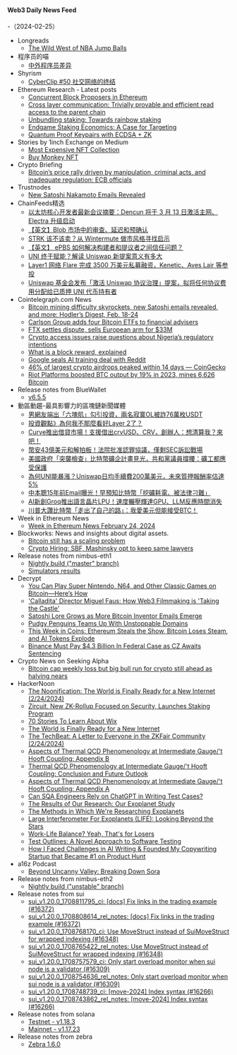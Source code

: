 #### Web3 Daily News Feed
-（2024-02-25）

- Longreads
  - [The Wild West of NBA Jump Balls](https://longreads.com/2024/02/24/the-wild-west-of-nba-jump-balls/)
- 程序员的喵
  - [中外程序员差异](http://catcoding.me/p/diff/)
- Shyrism
  - [CyberClip #50 社交网络的终结](https://shyrz.me/cyberclip-50-the-end-of-the-social-network/)
- Ethereum Research - Latest posts
  - [Concurrent Block Proposers in Ethereum](https://ethresear.ch/t/concurrent-block-proposers-in-ethereum/18777#post_3)
  - [Cross layer communication: Trivially provable and efficient read access to the parent chain](https://ethresear.ch/t/cross-layer-communication-trivially-provable-and-efficient-read-access-to-the-parent-chain/15396#post_4)
  - [Unbundling staking: Towards rainbow staking](https://ethresear.ch/t/unbundling-staking-towards-rainbow-staking/18683#post_8)
  - [Endgame Staking Economics: A Case for Targeting](https://ethresear.ch/t/endgame-staking-economics-a-case-for-targeting/18751#post_16)
  - [Quantum Proof Keypairs with ECDSA + ZK](https://ethresear.ch/t/quantum-proof-keypairs-with-ecdsa-zk/14901#post_4)
- Stories by 1inch Exchange on Medium
  - [Most Expensive NFT Collection](https://medium.com/nft-market/most-expensive-nft-collection-182967bf5d90?source=rss-c4f4cadf8a31------2)
  - [Buy Monkey NFT](https://medium.com/nft-marketplace/buy-monkey-nft-ede92bc4cad2?source=rss-c4f4cadf8a31------2)
- Crypto Briefing
  - [Bitcoin’s price rally driven by manipulation, criminal acts, and inadequate regulation: ECB officials](https://cryptobriefing.com/bitcoin-price-rally-driven-manipulation-criminal-acts-inadequate-regulation/)
- Trustnodes
  - [New Satoshi Nakamoto Emails Revealed](https://www.trustnodes.com/2024/02/24/new-satoshi-nakamoto-emails-revealed)
- ChainFeeds精选
  - [以太坊核心开发者最新会议摘要：Dencun 将于 3 月 13 日激活主网、Electra 升级启动](https://www.theblockbeats.info/news/51077)
  - [【英文】Blob 市场中的审查、延迟和预确认](https://mirror.xyz/preconf.eth/cxUO8pPBfqnqAlzFUzoEUa6sgnr68DRmsNhBWPb2u-c)
  - [STRK 该不该卖？从 Wintermute 做市风格寻找启示](https://foresightnews.pro/article/detail/54228)
  - [【英文】 ePBS 如何解决构建者和提议者之间信任问题？](https://terencechain.substack.com/p/why-you-should-care-about-epbs)
  - [UNI 终于赋能？解读 Uniswap 新提案意义有多大](https://www.theblockbeats.info/news/51114)
  - [Layer1 网络 Flare 完成 3500 万美元私募融资，Kenetic、Aves Lair 等参投](https://www.coindesk.com/business/2024/02/23/layer-1-network-flare-raises-35m-from-kenetic-aves-lair/)
  - [Uniswap 基金会发布「激活 Uniswap 协议治理」提案，拟将任何协议费用分配给已质押 UNI 代币持有者](https://twitter.com/UniswapFND/status/1761029569983971567)
- Cointelegraph.com News
  - [Bitcoin mining difficulty skyrockets, new Satoshi emails revealed, and more: Hodler’s Digest, Feb. 18-24](https://cointelegraph.com/magazine/bitcoin-mining-difficulty-skyrockets-new-satoshi-emails-revealed-and-more-hodlers-digest-feb-18-24/)
  - [Carlson Group adds four Bitcoin ETFs to financial advisers](https://cointelegraph.com/news/carlson-group-adds-bitcoin-etfs-financial-advisers)
  - [FTX settles dispute, sells European arm for $33M](https://cointelegraph.com/news/ftx-settles-dispute-sells-european-arm-33m)
  - [Crypto access issues raise questions about Nigeria’s regulatory intentions](https://cointelegraph.com/news/crypto-access-issues-raise-questions-about-nigeria-s-regulatory-intentions)
  - [What is a block reward, explained](https://cointelegraph.com/explained/what-is-a-block-reward-explained)
  - [Google seals AI training deal with Reddit](https://cointelegraph.com/news/google-seals-ai-training-deal-with-reddit)
  - [46% of largest crypto airdrops peaked within 14 days — CoinGecko](https://cointelegraph.com/news/crypto-airdrops-coingecko-all-time-highs-report)
  - [Riot Platforms boosted BTC output by 19% in 2023, mines 6,626 Bitcoin](https://cointelegraph.com/news/riot-platforms-bitcoin-mining-production-halving)
- Release notes from BlueWallet
  - [v6.5.5](https://github.com/BlueWallet/BlueWallet/releases/tag/v6.5.5)
- 動區動趨-最具影響力的區塊鏈新聞媒體
  - [男網友端出「六塊肌」勾引投資，兩名寂寞OL被詐76萬枚USDT](https://www.blocktempo.com/two-female-victims-fell-into-online-cryptocurrency-investment-scam/)
  - [投資觀點》為何我不那麼看好Layer 2了？](https://www.blocktempo.com/why-dont-i-like-layer-2-anymore/)
  - [Curve推出借貸市場！支援借出crvUSD、CRV，創辦人：想清算我？來吧！](https://www.blocktempo.com/lending-contracts-of-curve-are-deployed/)
  - [幣安43億美元和解拍板！法院批准認罪協議，僅剩SEC訴訟戰場](https://www.blocktempo.com/judge-richard-jones-approved-the-plea-agreement-for-binance/)
  - [美國政府「突襲檢查」比特幣礦企計畫見光，共和黨議員撐腰：礦工都應受保護](https://www.blocktempo.com/the-eia-has-agreed-to-temporarily-suspend-their-survey-of-miner-energy-use/)
  - [為何UNI能暴漲？Uniswap日均手續費200萬美元，未來質押報酬率估達5%](https://www.blocktempo.com/uniswap-generates-up-to-2-million-in-daily-fees/)
  - [中本聰15年前Email曝光！早預知比特幣「挖礦耗電、被法律刁難」](https://www.blocktempo.com/satoshi-nakamoto-foresaw-bitcoins-high-energy-consumption-legal-scrutiny-problems/)
  - [AI新創Groq推出語言晶片LPU！速度輾壓輝達GPU、LLM反應時間消失](https://www.blocktempo.com/groq-lpu-chip-breaks-ai-performance-records/)
  - [川普大讚比特幣「走出了自己的路」：我愛美元但能接受BTC！](https://www.blocktempo.com/trump-says-bitcoin-is-forging-its-own-path/)
- Week in Ethereum News
  - [Week in Ethereum News  February 24, 2024](https://weekinethereumnews.com/week-in-ethereum-news-february-24-2024/)
- Blockworks: News and insights about digital assets.
  - [Bitcoin still has a scaling problem](https://blockworks.co/news/bitcoin-scaling-lightning)
  - [Crypto Hiring: SBF, Mashinsky opt to keep same lawyers](https://blockworks.co/news/sam-bankman-fried-alex-mashinsky-legal-counsel)
- Release notes from nimbus-eth1
  - [Nightly build ("master" branch)](https://github.com/status-im/nimbus-eth1/releases/tag/nightly)
  - [Simulators results](https://github.com/status-im/nimbus-eth1/releases/tag/sim-stat)
- Decrypt
  - [You Can Play Super Nintendo, N64, and Other Classic Games on Bitcoin—Here’s How](https://decrypt.co/212729/you-can-play-super-nintendo-classic-games-bitcoin-heres-how)
  - ['Calladita' Director Miguel Faus: How Web3 Filmmaking is 'Taking the Castle'](https://decrypt.co/videos/interviews/IDoFDfZy/calladita-director-miguel-faus-how-web3-filmmaking-is-taking-the-castle)
  - [Satoshi Lore Grows as More Bitcoin Inventor Emails Emerge](https://decrypt.co/218832/satoshi-lore-grows-as-more-bitcoin-inventor-emails-emerge)
  - [Pudgy Penguins Teams Up With Unstoppable Domains](https://decrypt.co/videos/interviews/Nh4p6vVD/pudgy-penguins-teams-up-with-unstoppable-domains)
  - [This Week in Coins: Ethereum Steals the Show, Bitcoin Loses Steam, and AI Tokens Explode](https://decrypt.co/218806/this-week-in-coins-ethereum-steals-the-show-bitcoin-loses-steam-and-ai-tokens-explode)
  - [Binance Must Pay $4.3 Billion In Federal Case as CZ Awaits Sentencing](https://decrypt.co/218833/judge-approves-binances-plea-deal-with-4-3-billion-fine-as-cz-awaits-sentencing)
- Crypto News on Seeking Alpha
  - [Bitcoin cap weekly loss but big bull run for crypto still ahead as halving nears](https://seekingalpha.com/news/4071303-bitcoin-set-to-close-week-lower-but-big-bull-run-for-crypto-still-ahead-as-halving-nears?utm_source=feed_news_crypto&utm_medium=referral&feed_item_type=news)
- HackerNoon
  - [The Noonification: The World is Finally Ready for a New Internet  (2/24/2024)](https://hackernoon.com/2-24-2024-noonification?source=rss)
  - [Zircuit, New ZK-Rollup Focused on Security, Launches Staking Program](https://hackernoon.com/zircuit-new-zk-rollup-focused-on-security-launches-staking-program?source=rss)
  - [70 Stories To Learn About Wix](https://hackernoon.com/70-stories-to-learn-about-wix?source=rss)
  - [The World is Finally Ready for a New Internet](https://hackernoon.com/the-world-is-finally-ready-for-a-new-internet?source=rss)
  - [The TechBeat: A Letter to Everyone in the ZKFair Community (2/24/2024)](https://hackernoon.com/2-24-2024-techbeat?source=rss)
  - [Aspects of Thermal QCD Phenomenology at Intermediate Gauge/'t Hooft Coupling: Appendix B](https://hackernoon.com/aspects-of-thermal-qcd-phenomenology-at-intermediate-gauget-hooft-coupling-appendix-b?source=rss)
  - [Thermal QCD Phenomenology at Intermediate Gauge/'t Hooft Coupling: Conclusion and Future Outlook](https://hackernoon.com/thermal-qcd-phenomenology-at-intermediate-gauget-hooft-coupling-conclusion-and-future-outlook?source=rss)
  - [Aspects of Thermal QCD Phenomenology at Intermediate Gauge/'t Hooft Coupling: Appendix A](https://hackernoon.com/aspects-of-thermal-qcd-phenomenology-at-intermediate-gauget-hooft-coupling-appendix-a?source=rss)
  - [Can SQA Engineers Rely on ChatGPT in Writing Test Cases?](https://hackernoon.com/can-sqa-engineers-rely-on-chatgpt-in-writing-test-cases?source=rss)
  - [The Results of Our Research: Our Exoplanet Study](https://hackernoon.com/the-results-of-our-research-our-exoplanet-study?source=rss)
  - [The Methods in Which We're Researching Exoplanets](https://hackernoon.com/the-methods-in-which-were-researching-exoplanets?source=rss)
  - [Large Interferometer For Exoplanets (LIFE): Looking Beyond the Stars](https://hackernoon.com/large-interferometer-for-exoplanets-life-looking-beyond-the-stars?source=rss)
  - [Work-Life Balance? Yeah, That's for Losers](https://hackernoon.com/work-life-balance-yeah-thats-for-losers?source=rss)
  - [Test Outlines: A Novel Approach to Software Testing](https://hackernoon.com/test-outlines-a-novel-approach-to-software-testing?source=rss)
  - [How I Faced Challenges in AI Writing & Founded My Copywriting Startup that Became #1 on Product Hunt](https://hackernoon.com/how-i-faced-challenges-in-ai-writing-and-founded-my-copywriting-startup-that-became-1-on-product-hunt?source=rss)
- a16z Podcast
  - [Beyond Uncanny Valley: Breaking Down Sora](https://a16z.simplecast.com/episodes/beyond-uncanny-valley-breaking-down-sora-iPPRTIOb)
- Release notes from nimbus-eth2
  - [Nightly build ("unstable" branch)](https://github.com/status-im/nimbus-eth2/releases/tag/nightly)
- Release notes from sui
  - [sui_v1.20.0_1708811795_ci: [docs] Fix links in the trading example (#16372)](https://github.com/MystenLabs/sui/releases/tag/sui_v1.20.0_1708811795_ci)
  - [sui_v1.20.0_1708808614_rel_notes: [docs] Fix links in the trading example (#16372)](https://github.com/MystenLabs/sui/releases/tag/sui_v1.20.0_1708808614_rel_notes)
  - [sui_v1.20.0_1708768170_ci: Use MoveStruct instead of SuiMoveStruct for wrapped indexing (#16348)](https://github.com/MystenLabs/sui/releases/tag/sui_v1.20.0_1708768170_ci)
  - [sui_v1.20.0_1708765422_rel_notes: Use MoveStruct instead of SuiMoveStruct for wrapped indexing (#16348)](https://github.com/MystenLabs/sui/releases/tag/sui_v1.20.0_1708765422_rel_notes)
  - [sui_v1.20.0_1708757579_ci: Only start overload monitor when sui node is a validator (#16309)](https://github.com/MystenLabs/sui/releases/tag/sui_v1.20.0_1708757579_ci)
  - [sui_v1.20.0_1708754636_rel_notes: Only start overload monitor when sui node is a validator (#16309)](https://github.com/MystenLabs/sui/releases/tag/sui_v1.20.0_1708754636_rel_notes)
  - [sui_v1.20.0_1708748739_ci: [move-2024] Index syntax (#16266)](https://github.com/MystenLabs/sui/releases/tag/sui_v1.20.0_1708748739_ci)
  - [sui_v1.20.0_1708743862_rel_notes: [move-2024] Index syntax (#16266)](https://github.com/MystenLabs/sui/releases/tag/sui_v1.20.0_1708743862_rel_notes)
- Release notes from solana
  - [Testnet - v1.18.3](https://github.com/solana-labs/solana/releases/tag/v1.18.3)
  - [Mainnet - v1.17.23](https://github.com/solana-labs/solana/releases/tag/v1.17.23)
- Release notes from zebra
  - [Zebra 1.6.0](https://github.com/ZcashFoundation/zebra/releases/tag/v1.6.0)
